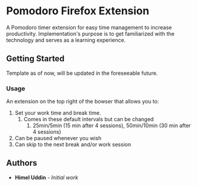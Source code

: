 # Pomodoro Firefox Extension

A Pomodoro timer extension for easy time management to increase productivity. Implementation's purpose is to get familiarized with the technology and serves as a learning experience.

## Getting Started

Template as of now, will be updated in the foreseeable future.

### Usage

An extension on the top right of the bowser that allows you to:

1. Set your work time and break time.
   1. Comes in these default intervals but can be changed
      1. 25min/5min (15 min after 4 sessions), 50min/10min (30 min after 4 sessions)
2. Can be paused whenever you wish
3. Can skip to the next break and/or work session

## Authors

* **Himel Uddin** - *Initial work*

